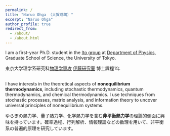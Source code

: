 ```yaml
---
permalink: /
title: "Naruo Ohga （大賀成朗）"
excerpt: "Naruo Ohga"
author_profile: true
redirect_from: 
  - /about/
  - /about.html
---
```



I am a first-year Ph.D. student in the [Ito group](http://webpark2072.sakura.ne.jp/laben/) at [Department of Physics](https://www.phys.s.u-tokyo.ac.jp/en/), Graduate School of Science, the University of Tokyo.

東京大学理学系研究科[物理学専攻](https://www.phys.s.u-tokyo.ac.jp/) [伊藤研究室](http://webpark2072.sakura.ne.jp/lab/) 博士課程1年<br><br>

I have interests in the theoretical aspects of **nonequilibrium thermodynamics**, including stochastic thermodynamics, quantum thermodynamics, and chemical thermodynamics. I use techniques from stochastic processes, matrix analysis, and information theory to uncover universal principles of nonequilibrium systems.

ゆらぎの熱力学、量子熱力学、化学熱力学を含む**非平衡熱力学**の理論的側面に興味を持っています。確率過程、行列解析、情報理論などの数理を用いて、非平衡系の普遍的原理を研究しています。


